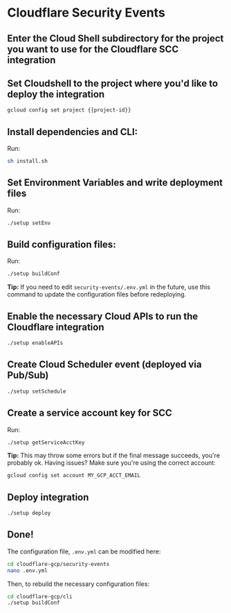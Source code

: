# Cloudflare Security Events

## Enter the Cloud Shell subdirectory for the project you want to use for the Cloudflare SCC integration
<walkthrough-project-setup></walkthrough-project-setup>

## Set Cloudshell to the project where you'd like to deploy the integration
```sh
gcloud config set project {{project-id}}
```

## Install dependencies and CLI:
Run:
```bash
sh install.sh
```

## Set Environment Variables and write deployment files
Run:
```bash
./setup setEnv
```

## Build configuration files:
Run:
```bash
./setup buildConf
```
**Tip:** If you need to edit `security-events/.env.yml` in the future, use this command to update the configuration files before redeploying.

## Enable the necessary Cloud APIs to run the Cloudflare integration
```bash
./setup enableAPIs
```

## Create Cloud Scheduler event (deployed via Pub/Sub)
```bash
./setup setSchedule
```

## Create a service account key for SCC
Run:
```bash
./setup getServiceAcctKey
```

**Tip:** This may throw some errors but if the final message succeeds, you're probably ok. Having issues? Make sure you're using the correct account:
```bash
gcloud config set account MY_GCP_ACCT_EMAIL
```

## Deploy integration
```bash
./setup deploy
```


## Done!
The configuration file, `.env.yml` can be modified here:
```sh
cd cloudflare-gcp/security-events
nano .env.yml
```
  
Then, to rebuild the necessary configuration files:
```sh
cd cloudflare-gcp/cli
./setup buildConf
```

<walkthrough-directive-name param-name="conclusion-trophy">
</walkthrough-directive-name>
